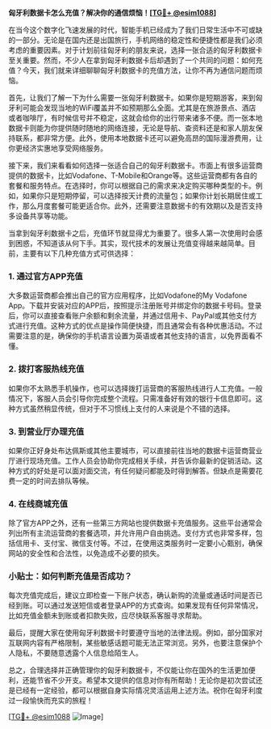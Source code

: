 **匈牙利数据卡怎么充值？解决你的通信烦恼！[[TG💪+ @esim1088](https://t.me/s/esim1088)]**

在当今这个数字化飞速发展的时代，智能手机已经成为了我们日常生活中不可或缺的一部分。无论是在国内还是出国旅行，手机网络的稳定性和便捷性都是我们必须考虑的重要因素。对于计划前往匈牙利的朋友来说，选择一张合适的匈牙利数据卡至关重要。然而，不少人在拿到匈牙利数据卡后却遇到了一个共同的问题：如何充值？今天，我们就来详细聊聊匈牙利数据卡的充值方法，让你不再为通信问题而烦恼。

首先，让我们了解一下为什么需要一张匈牙利数据卡。如果你是短期游客，来到匈牙利可能会发现当地的WiFi覆盖并不如预期那么全面。尤其是在旅游景点、酒店或者咖啡厅，有时候信号并不稳定，这就会给你的出行带来诸多不便。而一张本地数据卡则能为你提供随时随地的网络连接，无论是导航、查资料还是和家人朋友保持联系，都非常方便。此外，使用本地数据卡还可以避免高昂的国际漫游费用，让你更经济实惠地享受网络服务。

接下来，我们来看看如何选择一张适合自己的匈牙利数据卡。市面上有很多运营商提供的数据卡，比如Vodafone、T-Mobile和Orange等。这些运营商都有各自的套餐和服务特点。在选择时，你可以根据自己的需求来决定购买哪种类型的卡。例如，如果你只是短期停留，可以选择按天计费的流量包；如果你计划长期居住或工作，那么月度套餐可能更适合你。此外，还需要注意数据卡的有效期以及是否支持多设备共享等功能。

当拿到匈牙利数据卡之后，充值环节就显得尤为重要了。很多人第一次使用时会感到困惑，不知道该从何下手。其实，现代技术的发展让充值变得越来越简单。目前，主要有以下几种充值方式可供选择：

### 1. **通过官方APP充值**
大多数运营商都会推出自己的官方应用程序，比如Vodafone的My Vodafone App。下载并安装对应的APP后，按照提示注册账号并绑定你的数据卡号码。登录后，你可以直接查看账户余额和剩余流量，并通过信用卡、PayPal或其他支付方式进行充值。这种方式的优点是操作简便快捷，而且通常会有各种优惠活动。不过需要注意的是，确保你的手机语言设置为英语或者其他支持的语言，以免界面看不懂。

### 2. **拨打客服热线充值**
如果你不太熟悉手机操作，也可以选择拨打运营商的客服热线进行人工充值。一般情况下，客服人员会引导你完成整个流程。只需准备好有效的银行卡信息即可。这种方式虽然稍显传统，但对于不习惯线上支付的人来说是个不错的选择。

### 3. **到营业厅办理充值**
如果你正好身处布达佩斯或其他主要城市，可以直接前往当地的数据卡运营商营业厅进行现场充值。工作人员会协助你完成相关手续，并告诉你最新的促销活动。这种方式的好处是可以面对面交流，有任何疑问都能及时得到解答。但缺点是需要花费一定的时间去排队等候。

### 4. **在线商城充值**
除了官方APP之外，还有一些第三方网站也提供数据卡充值服务。这些平台通常会列出所有主流运营商的套餐选项，并允许用户自由挑选。支付方式也非常多样，包括信用卡、支付宝、微信支付等。不过，在使用这类服务时一定要小心甄别，确保网站的安全性和合法性，以免造成不必要的损失。

### 小贴士：如何判断充值是否成功？
每次充值完成后，建议立即检查一下账户状态，确认新购的流量或通话时间是否已经到账。可以通过发送短信或者登录APP的方式查询。如果发现有任何异常情况，比如充值金额未到账或者扣款失败，应尽快联系客服寻求帮助。

最后，提醒大家在使用匈牙利数据卡时要遵守当地的法律法规。例如，部分国家对互联网内容有严格限制，某些敏感话题可能无法正常浏览。另外，也要注意保护个人隐私，不要随意透露个人信息给陌生人。

总之，合理选择并正确管理你的匈牙利数据卡，不仅能让你在国外的生活更加便利，还能节省不少开支。希望本文提供的信息对你有所帮助！无论你是初次尝试还是已经有一定经验，都可以根据自身实际情况灵活运用上述方法。祝你在匈牙利度过一段愉快而充实的旅程！

[[TG💪+ @esim1088](https://t.me/s/esim1088) ![Image](https://i.postimg.cc/4NQfJmqS/Snipaste-2025-05-13-00-14-12.png)]